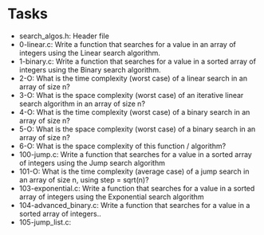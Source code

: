 ##

# Tasks
- search_algos.h: Header file
- 0-linear.c: Write a function that searches for a value in an array of integers using the Linear search algorithm.
- 1-binary.c: Write a function that searches for a value in a sorted array of integers using the Binary search algorithm.
- 2-O: What is the time complexity (worst case) of a linear search in an array of size n?
- 3-O: What is the space complexity (worst case) of an iterative linear search algorithm in an array of size n?
- 4-O: What is the time complexity (worst case) of a binary search in an array of size n?
- 5-O: What is the space complexity (worst case) of a binary search in an array of size n?
- 6-O: What is the space complexity of this function / algorithm?
- 100-jump.c: Write a function that searches for a value in a sorted array of integers using the Jump search algorithm
- 101-O: What is the time complexity (average case) of a jump search in an array of size n, using step = sqrt(n)?
- 103-exponential.c: Write a function that searches for a value in a sorted array of integers using the Exponential search algorithm
- 104-advanced_binary.c: Write a function that searches for a value in a sorted array of integers..
- 105-jump_list.c: 